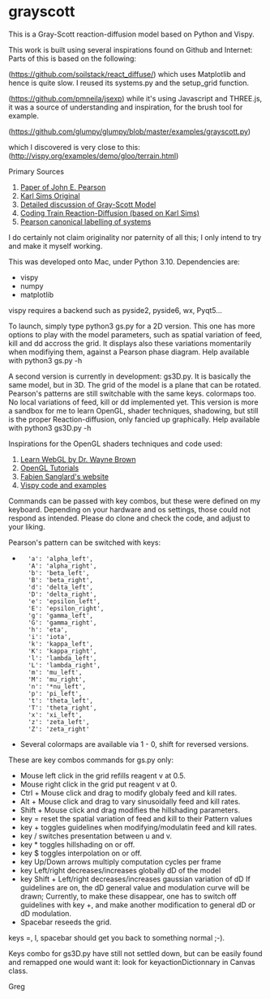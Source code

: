 # grayscott


This is a Gray-Scott reaction-diffusion model based on Python and Vispy.

This work is built using several inspirations found on Github and Internet:
Parts of this is based on the following:

(https://github.com/soilstack/react_diffuse/)
which uses Matplotlib and hence is quite slow.
I reused its systems.py and the setup_grid function.

(https://github.com/pmneila/jsexp)
while it's using Javascript and THREE.js, it was a source of understanding
and inspiration, for the brush tool for example.

(https://github.com/glumpy/glumpy/blob/master/examples/grayscott.py)

which I discovered is very close to this:
(http://vispy.org/examples/demo/gloo/terrain.html)

Primary Sources
1. [Paper of John E. Pearson](https://arxiv.org/pdf/patt-sol/9304003.pdf)
1. [Karl Sims Original](http://karlsims.com/rd.html)
1. [Detailed discussion of Gray-Scott Model](http://mrob.com/pub/comp/xmorphia/)
1. [Coding Train Reaction-Diffusion (based on Karl Sims)](https://www.youtube.com/watch?v=BV9ny785UNc&t=2100s)
1. [Pearson canonical labelling of systems](https://arxiv.org/abs/patt-sol/9304003)

I do certainly not claim originality nor paternity of all this; I only intend to
try and make it myself working.

This was developed onto Mac, under Python 3.10.
Dependencies are:
- vispy
- numpy
- matplotlib

vispy requires a backend such as pyside2, pyside6, wx, Pyqt5...

To launch, simply type python3 gs.py for a 2D version.
This one has more options to play with the model parameters, such as
spatial variation of feed, kill and dd accross the grid. It displays also
these variations momentarily when modifiying them, against a Pearson phase diagram.
Help available with python3 gs.py -h

A second version is currently in development: gs3D.py. It is basically the same
model, but in 3D. The grid of the model is a plane that can be rotated.
Pearson's patterns are still switchable with the same keys. colormaps too.
No local variations of feed, kill or dd implemented yet. This version is more
a sandbox for me to learn OpenGL, shader techniques, shadowing, but still is the
proper Reaction-diffusion, only fancied up graphically.
Help available with python3 gs3D.py -h

Inspirations for the OpenGL shaders techniques and code used:
1. [Learn WebGL by Dr. Wayne Brown](http://learnwebgl.brown37.net/index.html)
1. [OpenGL Tutorials](https://www.opengl-tutorial.org)
1. [Fabien Sanglard's website](https://fabiensanglard.net)
1. [Vispy code and examples](https://github.com/vispy/vispy)

Commands can be passed with key combos, but these were defined on my keyboard.
Depending on your hardware and os settings, those could not respond as intended.
Please do clone and check the code, and adjust to your liking.

Pearson's pattern can be switched with keys:
-       'a': 'alpha_left',
        'A': 'alpha_right',
        'b': 'beta_left',
        'B': 'beta_right',
        'd': 'delta_left',
        'D': 'delta_right',
        'e': 'epsilon_left',
        'E': 'epsilon_right',
        'g': 'gamma_left',
        'G': 'gamma_right',
        'h': 'eta',
        'i': 'iota',
        'k': 'kappa_left',
        'K': 'kappa_right',
        'l': 'lambda_left',
        'L': 'lambda_right',
        'm': 'mu_left',
        'M': 'mu_right',
        'n': '*nu_left',
        'p': 'pi_left',
        't': 'theta_left',
        'T': 'theta_right',
        'x': 'xi_left',
        'z': 'zeta_left',
        'Z': 'zeta_right'
- Several colormaps are available via 1 - 0, shift for reversed versions.

These are key combos commands for gs.py only:
- Mouse left click in the grid refills reagent v at 0.5.
- Mouse right click in the grid put reagent v at 0.
- Ctrl + Mouse click and drag to modify globaly feed and kill rates.
- Alt + Mouse click and drag to vary sinusoidally feed and kill rates.
- Shift + Mouse click and drag modifies the hillshading parameters.
- key = reset the spatial variation of feed and kill to their Pattern values
- key + toggles guidelines when modifying/modulatin feed and kill rates.
- key / switches presentation between u and v.
- key * toggles hillshading on or off.
- key $ toggles interpolation on or off.
- key Up/Down arrows multiply computation cycles per frame
- key Left/right decreases/increases globally dD of the model
- key Shift + Left/right decreases/increases gaussian variation of dD
        If guidelines are on, the dD general value and modulation curve will be drawn;
        Currently, to make these disappear, one has to switch off guidelines with
        key +, and make another modification to general dD or dD modulation.
- Spacebar reseeds the grid.

keys =, l, spacebar should get you back to something normal ;-).

Keys combo for gs3D.py have still not settled down, but can be easily found and
remapped one would want it: look for keyactionDictionnary in Canvas class.

Greg
